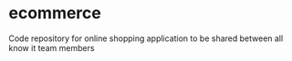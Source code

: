 # ecommerce
Code repository for online shopping application to be shared between all know it team members
